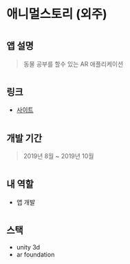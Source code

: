 # 애니멀스토리 (외주)

#

## 앱 설명
> 동물 공부를 할수 있는 AR 애플리케이션

#

## 링크
- [사이트](http://itempooledu.co.kr/sh/import/sub/page_04_03.html)

#

## 개발 기간	
> 2019년 8월 ~ 2019년 10월	

#

## 내 역할	
- 앱 개발

#

## 스택	
- unity 3d
- ar foundation